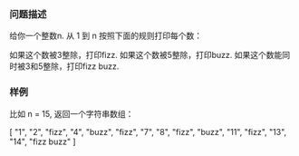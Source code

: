 ### 问题描述

给你一个整数n. 从 1 到 n 按照下面的规则打印每个数：

如果这个数被3整除，打印fizz.
如果这个数被5整除，打印buzz.
如果这个数能同时被3和5整除，打印fizz buzz.

### 样例

比如 n = 15, 返回一个字符串数组：

[
  "1", "2", "fizz",
  "4", "buzz", "fizz",
  "7", "8", "fizz",
  "buzz", "11", "fizz",
  "13", "14", "fizz buzz"
]
